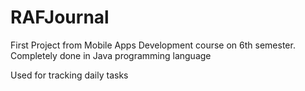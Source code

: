 # RAFJournal

First Project from Mobile Apps Development course on 6th semester.
Completely done in Java programming language

Used for tracking daily tasks
